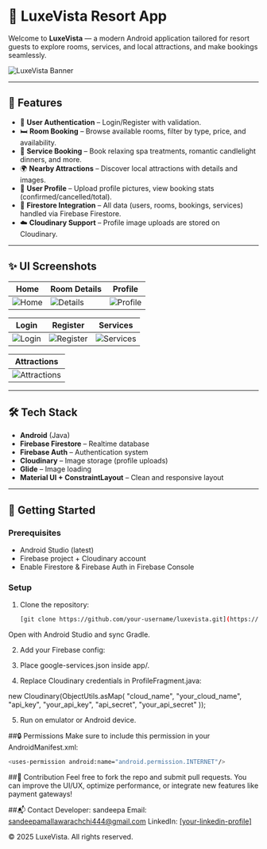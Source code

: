 # 🌴 LuxeVista Resort App

Welcome to **LuxeVista** — a modern Android application tailored for resort guests to explore rooms, services, and local attractions, and make bookings seamlessly.

![LuxeVista Banner](4tos/home.png)

---

## 📱 Features

- 🔐 **User Authentication** – Login/Register with validation.
- 🛏️ **Room Booking** – Browse available rooms, filter by type, price, and availability.
- 🧘 **Service Booking** – Book relaxing spa treatments, romantic candlelight dinners, and more.
- 🌍 **Nearby Attractions** – Discover local attractions with details and images.
- 👤 **User Profile** – Upload profile pictures, view booking stats (confirmed/cancelled/total).
- 🔄 **Firestore Integration** – All data (users, rooms, bookings, services) handled via Firebase Firestore.
- ☁️ **Cloudinary Support** – Profile image uploads are stored on Cloudinary.

---

## ✨ UI Screenshots

| Home | Room Details | Profile |
|------|---------------|---------|
| ![Home](4tos/home.png) | ![Details](4tos/details.png) | ![Profile](4tos/profile.png) |

| Login | Register | Services |
|------|---------|----------|
| ![Login](4tos/login.png) | ![Register](4tos/register.png) | ![Services](4tos/services.png) |

| Attractions |
|-------------|
| ![Attractions](4tos/attractions.png) |

---

## 🛠️ Tech Stack

- **Android** (Java)
- **Firebase Firestore** – Realtime database
- **Firebase Auth** – Authentication system
- **Cloudinary** – Image storage (profile uploads)
- **Glide** – Image loading
- **Material UI + ConstraintLayout** – Clean and responsive layout

---

## 🚀 Getting Started

### Prerequisites

- Android Studio (latest)
- Firebase project + Cloudinary account
- Enable Firestore & Firebase Auth in Firebase Console

### Setup

1. Clone the repository:
   ```bash
   [git clone https://github.com/your-username/luxevista.git](https://github.com/sandeepaMallawarachchi/luxevista)
Open with Android Studio and sync Gradle.

2. Add your Firebase config:

3. Place google-services.json inside app/.

4. Replace Cloudinary credentials in ProfileFragment.java:

new Cloudinary(ObjectUtils.asMap(
  "cloud_name", "your_cloud_name",
  "api_key", "your_api_key",
  "api_secret", "your_api_secret"
));

5. Run on emulator or Android device.

##🔒 Permissions
Make sure to include this permission in your AndroidManifest.xml:

```bash
<uses-permission android:name="android.permission.INTERNET"/>

```

##🤝 Contribution
Feel free to fork the repo and submit pull requests. You can improve the UI/UX, optimize performance, or integrate new features like payment gateways!

##📬 Contact
Developer: sandeepa
Email: sandeepamallawarachchi444@gmail.com
LinkedIn: [[your-linkedin-profile]](https://www.linkedin.com/in/sandeepa-mallawarachchi/)

© 2025 LuxeVista. All rights reserved.
